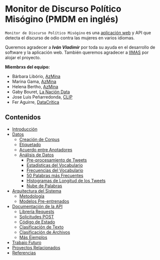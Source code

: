 # Monitor de Discurso Político Misógino (PMDM en inglés)

`Monitor de Discurso Político Misógino` es una [aplicación web](https://turing.iimas.unam.mx/pmdm/)  y API que detecta el discurso de odio contra las mujeres en varios idiomas.

Queremos agradecer a ***Iván Vladimir*** por toda su ayuda en el desarrollo de software y la aplicación web. También queremos agradecer a [IIMAS](https://www.iimas.unam.mx/) por alojar el proyecto.

**Miembrxs del equipo:**
- Bárbara Libório, [AzMina](https://azmina.com.br/)
- Marina Gama, [AzMina](https://azmina.com.br/)
- Helena Bertho, [AzMina](https://azmina.com.br/)
- Gaby Bouret, [La Nación Data](https://www.lanacion.com.ar/data/)
- Jose Luis Peñarredonda, [CLIP](https://www.elclip.org/)
- Fer Aguirre, [DataCrítica](https://datacritica.org/)

## Contenidos
- [Introducción](#introducción)
- [Datos](#datos)
  - [Creación de Corpus](#creación-de-corpus)
  - [Etiquetado](#etiquetado)
  - [Acuerdo entre Anotadores](#acuerdo-entre-anotadores)
  - [Análisis de Datos](#análisis-de-datos)
    - [Pre-procesamiento de Tweets](#pre-procesameinto-de-tweets)
    - [Estadísticas del Vocabulario](#estadísticas-del-vocabulario)
    - [Frecuencias del Vocabulario](#frecuencias-del-vocabulario)
    - [50 Palabras más Frecuentes](#50-palabras-más-frecuentes)
    - [Histogramas de Longitud de los Tweets](#histogramas-de-longitud-de-los-tweets)
    - [Nube de Palabras](#nube-de-palabras)
- [Arquitectura del Sistema](#arquitectura-del-sistema)
  - [Metodología](#metodología)
  - [Modelos Pre-entrenados](#modelos-pre-entrenados)
- [Documentación de la API](#documentación-de-la-api)
  - [Librería Requests](#librería-requests)
  - [Solicitudes POST](#solicitudes-post)
  - [Código de Estado](#código-de-estado)
  - [Clasificación de Texto](#clasificación-de-texto)
  - [Clasificación de Archivos](#clasificación-de-archivos)
  - [Más Ejemplos](#más-ejemplos)
- [Trabajo Futuro](#trabajo-futuro)
- [Proyectos Relacionados](#proyectos-relacionados)
- [Referencias](#referencias)
